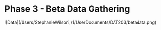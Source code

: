 # Phase 3 - Beta Data Gathering

![Data](/Users/StephanieWilson\ /1/UserDocuments/DAT203/betadata.png)
